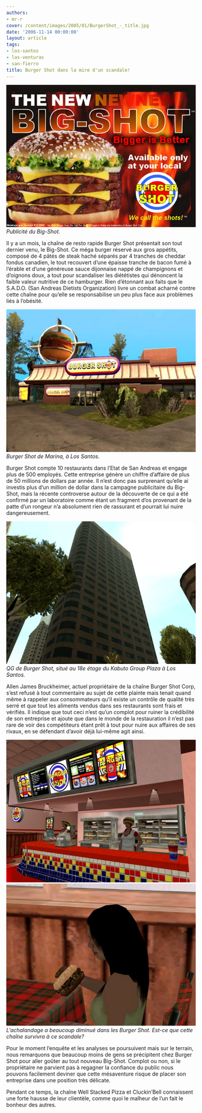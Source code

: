 ```yaml
---
authors:
- mr-r
cover: /content/images/2005/01/BurgerShot_-_title.jpg
date: '2006-11-14 00:00:00'
layout: article
tags:
- los-santos
- las-venturas
- san-fierro
title: Burger Shot dans la mire d'un scandale!
---
```



![Publicité du Big-Shot.](/content/images/2005/01/BurgerShot_-_big-shot_poster.jpg)
_Publicité du Big-Shot._

Il y a un mois, la chaîne de resto rapide Burger Shot présentait son tout dernier venu, le Big-Shot. Ce méga burger réservé aux gros appétits, composé de 4 pâtés de steak haché séparés par 4 tranches de cheddar fondus canadien, le tout recouvert d’une épaisse tranche de bacon fumé à l’érable et d’une généreuse sauce dijonnaise nappé de champignons et d’oignons doux, a tout pour scandaliser les diététistes qui dénoncent la faible valeur nutritive de ce hamburger. Rien d’étonnant aux faits que le S.A.D.O. (San Andreas Dietists Organization) livre un combat acharné contre cette chaîne pour qu’elle se responsabilise un peu plus face aux problèmes liés à l’obésité.

![Burger Shot de Marina, à Los Santos.](/content/images/2005/01/BurgerShot_-_title.jpg)
_Burger Shot de Marina, à Los Santos._

Burger Shot compte 10 restaurants dans l’Etat de San Andreas et engage plus de 500 employés. Cette entreprise génère un chiffre d’affaire de plus de 50 millions de dollars par année. Il n’est donc pas surprenant qu’elle ai investis plus d’un million de dollar dans la campagne publicitaire du Big-Shot, mais la récente controverse autour de la découverte de ce qui a été confirmé par un laboratoire comme étant un fragment d’os provenant de la patte d’un rongeur n’a absolument rien de rassurant et pourrait lui nuire dangereusement.

![QG de Burger Shot, situé au 18e étage du Kabuto Group Plaza à Los Santos.](/content/images/2005/01/BurgerShot_-_Headquarter.jpg)
_QG de Burger Shot, situé au 18e étage du Kabuto Group Plaza à Los Santos._

Allen James Bruckheimer, actuel propriétaire de la chaîne Burger Shot Corp, s’est refusé à tout commentaire au sujet de cette plainte mais tenait quand même à rappeler aux consommateurs qu’il existe un contrôle de qualité très serré et que tout les aliments vendus dans ses restaurants sont frais et vérifiés. Il indique que tout ceci n’est qu’un complot pour ruiner la crédibilité de son entreprise et ajoute que dans le monde de la restauration il n’est pas rare de voir des compétiteurs étant prêt à tout pour nuire aux affaires de ses rivaux, en se défendant d’avoir déjà&nbsp;lui-même agit ainsi.

![](/content/images/2005/01/BurgerShot_-_comptoir.jpg)
![L'achalandage a beaucoup diminué dans les Burger Shot. Est-ce que cette chaîne survivra à ce scandale?](/content/images/2005/01/BurgerShot_-_customer.jpg)
_L'achalandage a beaucoup diminué dans les Burger Shot. Est-ce que cette chaîne survivra à ce scandale?_

Pour le moment l’enquête et les analyses se poursuivent mais sur le terrain, nous remarquons que beaucoup moins de gens se précipitent chez Burger Shot pour aller goûter au tout nouveau Big-Shot. Complot ou non, si le propriétaire ne parvient pas à regagner la confiance du public nous pouvons facilement deviner que cette mésaventure risque de placer son entreprise dans une position très délicate.

Pendant ce temps, la chaîne Well Stacked Pizza et Cluckin’Bell connaissent une forte hausse de leur clientèle, comme quoi le malheur de l’un fait le bonheur des autres.